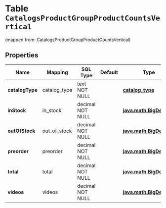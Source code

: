 
# Table `CatalogsProductGroupProductCountsVertical`
(mapped from: CatalogsProductGroupProductCountsVertical)

## Properties
Name | Mapping | SQL Type | Default | Type | Description | Notes
---- | ------- | -------- | ------- | ---- | ----------- | -----
**catalogType** | catalog_type | text NOT NULL |  | [**catalog_type**](#CatalogType) |  | 
**inStock** | in_stock | decimal NOT NULL |  | [**java.math.BigDecimal**](java.math.BigDecimal.md) |  | 
**outOfStock** | out_of_stock | decimal NOT NULL |  | [**java.math.BigDecimal**](java.math.BigDecimal.md) |  | 
**preorder** | preorder | decimal NOT NULL |  | [**java.math.BigDecimal**](java.math.BigDecimal.md) |  | 
**total** | total | decimal NOT NULL |  | [**java.math.BigDecimal**](java.math.BigDecimal.md) |  | 
**videos** | videos | decimal NOT NULL |  | [**java.math.BigDecimal**](java.math.BigDecimal.md) |  | 









